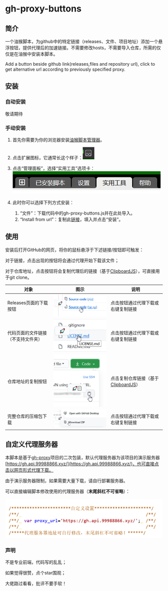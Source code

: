 # gh-proxy-buttons
## 简介

一个油猴脚本，为github中的特定链接（releases、文件、项目地址）添加一个悬浮按钮，提供代理后的加速链接。不需要修改hosts，不需要导入仓库，所需的仅仅是在油猴中安装本脚本。

Add a button beside github link(releases,files and repository url), click to get alternative url according to previously specified proxy.

## 安装

### 自动安装

敬请期待

### 手动安装

1. 首先你需要为你的浏览器安装[油猴脚本管理器](https://www.tampermonkey.net/)。

2. 点击扩展图标，它通常长这个样子：![image-20200728152241242](https://github.com/du33169/gh-proxy-buttons/raw/master/README.assets/image-20200728152241242.png)

3. 点击“管理面板”，选择“实用工具”选项卡：![image-20200728152334351](https://github.com/du33169/gh-proxy-buttons/raw/master/README.assets/image-20200728152334351.png)

4. 此时你可以选择下列方式安装：

	1. “文件”：下载代码中的gh-proxy-buttons.js并在此处导入。
	2. “Install from url”：复制此[链接](https://github.com/du33169/gh-proxy-buttons/gh-proxy-buttons.js)，填入并点击“安装”。

## 使用

安装后打开GitHub的网页，将你的鼠标悬浮于下述链接/按钮即可触发：

对于链接，点击出现的按钮将会通过代理开始下载该文件；

对于仓库地址，点击按钮将会复制代理后的链接（基于[ClipboardJS](https://clipboardjs.com/)），可直接用于git clone。

| 对象                               | 图示                                  | 说明                                                         |
| ---------------------------------- | ------------------------------------- | ------------------------------------------------------------ |
| Releases页面的下载按钮             | ![release](https://github.com/du33169/gh-proxy-buttons/raw/master/README.assets/release.png) | 点击按钮通过代理下载或右键复制链接                           |
| 代码页面的文件链接（不支持文件夹） | ![file](https://github.com/du33169/gh-proxy-buttons/raw/master/README.assets/file.png)       | 点击按钮通过代理下载或右键复制链接                           |
| 仓库地址的复制按钮                 | ![copy](https://github.com/du33169/gh-proxy-buttons/raw/master/README.assets/copy.png)       | 点击复制仓库链接（基于[ClipboardJS](https://clipboardjs.com/)） |
| 完整仓库的压缩包下载               | ![zip](https://github.com/du33169/gh-proxy-buttons/raw/master/README.assets/zip.png)         | 点击按钮通过代理下载或右键复制链接                           |

## 自定义代理服务器

本脚本是基于[gh-proxy](https://github.com/hunshcn/gh-proxy)项目的二次包装，默认代理服务器为该项目的演示服务器[https://gh.api.99988866.xyz/](https://gh.api.99988866.xyz/)，也可直接点击以网页形式代理下载。

由于演示服务器限制，如果需要大量下载，请自行部署服务器。

可以直接编辑脚本修改使用的代理服务器（**末尾斜杠不可省略**）：

![image-20200728160207769](https://github.com/du33169/gh-proxy-buttons/raw/master/README.assets/image-20200728160207769.png)

### 声明

不是专业前端，代码写的乱乱；

如果觉得很赞，点个star围观；

大佬路过看看，批评不要手软！
